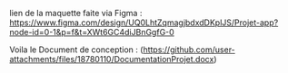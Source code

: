 lien de la maquette faite via Figma : https://www.figma.com/design/UQ0LhtZqmagjbdxdDKplJS/Projet-app?node-id=0-1&p=f&t=XWt6GC4diJBnGgfG-0


Voila le Document de conception : (https://github.com/user-attachments/files/18780110/DocumentationProjet.docx)
